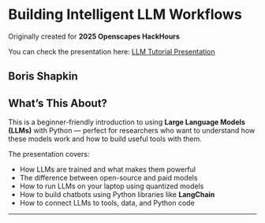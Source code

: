 #  Building Intelligent LLM Workflows

Originally created for **2025 Openscapes HackHours**

You can check the presentation here: [LLM Tutorial Presentation](https://boryasbora.github.io/llm_tutorial/#1)

Boris Shapkin  
---

## What’s This About?

This is a beginner-friendly introduction to using **Large Language Models (LLMs)** with Python — perfect for researchers who want to understand how these models work and how to build useful tools with them.

The presentation covers:

- How LLMs are trained and what makes them powerful
- The difference between open-source and paid models
- How to run LLMs on your laptop using quantized models
- How to build chatbots using Python libraries like **LangChain**
- How to connect LLMs to tools, data, and Python code



---

